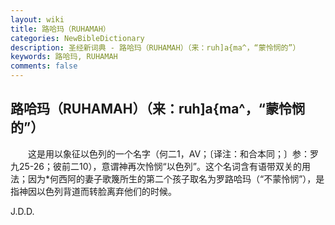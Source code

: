 ```yaml
---
layout: wiki
title: 路哈玛（RUHAMAH）
categories: NewBibleDictionary
description: 圣经新词典 - 路哈玛（RUHAMAH）（来：ruh]a{ma^，“蒙怜悯的”）
keywords: 路哈玛, RUHAMAH
comments: false
---
```


## 路哈玛（RUHAMAH）（来：ruh]a{ma^，“蒙怜悯的”）

　　这是用以象征以色列的一个名字（何二1，AV；〔译注：和合本同；〕参：罗九25-26；彼前二10），意谓神再次怜悯“以色列”。这个名词含有语带双关的用法；因为*何西阿的妻子歌篾所生的第二个孩子取名为罗路哈玛（“不蒙怜悯”），是指神因以色列背道而转脸离弃他们的时候。

J.D.D.








